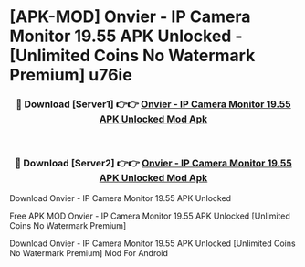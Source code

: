 # [APK-MOD] Onvier - IP Camera Monitor 19.55 APK Unlocked - [Unlimited Coins No Watermark Premium] u76ie



<div align="center">
<h3>🔴 Download [Server1] 👉👉 <a href="https://momento.my/?title=Onvier_-_IP_Camera_Monitor_19.55_APK_Unlocked">Onvier - IP Camera Monitor 19.55 APK Unlocked Mod Apk</a></h3><br>

<h3>🔴 Download [Server2] 👉👉 <a href="https://momento.my/?title=Onvier_-_IP_Camera_Monitor_19.55_APK_Unlocked">Onvier - IP Camera Monitor 19.55 APK Unlocked Mod Apk</a></h3>
</div>



Download Onvier - IP Camera Monitor 19.55 APK Unlocked 

Free APK MOD Onvier - IP Camera Monitor 19.55 APK Unlocked [Unlimited Coins No Watermark Premium]

Download Onvier - IP Camera Monitor 19.55 APK Unlocked [Unlimited Coins No Watermark Premium] Mod For Android
